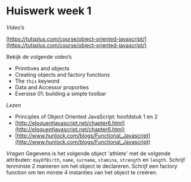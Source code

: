 # Huiswerk week 1

*Video’s*

[https://tutsplus.com/course/object-oriented-javascript/](https://tutsplus.com/course/object-oriented-javascript/)

Bekijk de volgende video’s
- Primitives and objects
- Creating objects and factory functions
- The `this` keyword
- Data and Accessor proporties
- Exersise 01: building a simple toolbar

*Lezen*
- Principles of Object Oriented JavaScript: hoofdstuk 1 en 2
- [http://eloquentjavascript.net/chapter6.html](http://eloquentjavascript.net/chapter6.html)
- [http://www.hunlock.com/blogs/Functional_Javascript](http://www.hunlock.com/blogs/Functional_Javascript)

*Vragen*
Gegevens is het volgende object 'athlete' met de volgende attributen: `dayOfBirth`, `name`, `surname`, `stamina`, `strength` en `length`.
Schrijf tenminste 2 manieren om het object te declareren.
Schrijf een factory function om ten minste 4 instanties van het object te creëren.
